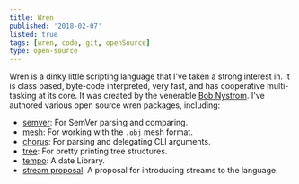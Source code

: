 ```yaml
---
title: Wren
published: '2018-02-07'
listed: true
tags: [wren, code, git, openSource]
type: open-source
---
```


Wren is a dinky little scripting language that I've taken a strong interest in. It is class based, byte-code interpreted, very fast, and has cooperative multi-tasking at its core. It was created by the venerable [Bob Nystrom][bob]. I've authored various open source wren packages, including:

- [semver][wrensemver]: For SemVer parsing and comparing.
- [mesh][wrenmesh]: For working with the `.obj` mesh format.
- [chorus][wrenchorus]: For parsing and delegating CLI arguments.
- [tree][wrentree]: For pretty printing tree structures.
- [tempo][wrentempo]: A date Library.
- [stream proposal][wrenstreamproposal]: A proposal for introducing streams to the language.

[wren]: http://wren.io
[bob]: http://journal.stuffwithstuff.com/
[wrenmesh]: https://github.com/CodogoFreddie/wren-mesh
[wrenvector]: https://github.com/CodogoFreddie/wren-vector
[wrenstreamproposal]: https://github.com/CodogoFreddie/wren-stream-proposal
[wrenchorus]: https://github.com/CodogoFreddie/wren-chorus
[wrentree]: https://github.com/CodogoFreddie/wren-tree
[wrendeleggate]: https://github.com/CodogoFreddie/wren-deleggate
[wrentempo]: https://github.com/CodogoFreddie/wren-tempo
[wrensemver]: https://github.com/CodogoFreddie/wren-semver
